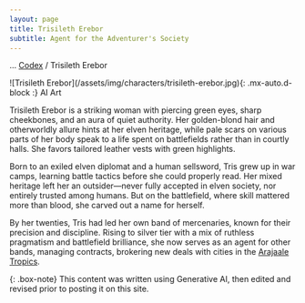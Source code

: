 ```yaml
---
layout: page
title: Trisileth Erebor
subtitle: Agent for the Adventurer's Society
---
```

<span class="breadcrumbs" markdown="1">... [Codex](/codex) / Trisileth Erebor</span>
<div class="position-placeholder" markdown="1">
![Trisileth Erebor](/assets/img/characters/trisileth-erebor.jpg){: .mx-auto.d-block :}
<span class="ai-img">AI Art</span>
</div>

Trisileth Erebor is a striking woman with piercing green eyes, sharp cheekbones, and an aura of quiet authority. Her golden-blond hair and otherworldly allure hints at her elven heritage, while pale scars on various parts of her body speak to a life spent on battlefields rather than in courtly halls. She favors tailored leather vests with green highlights.

Born to an exiled elven diplomat and a human sellsword, Tris grew up in war camps, learning battle tactics before she could properly read. Her mixed heritage left her an outsider—never fully accepted in elven society, nor entirely trusted among humans. But on the battlefield, where skill mattered more than blood, she carved out a name for herself.

By her twenties, Tris had led her own band of mercenaries, known for their precision and discipline. Rising to silver tier with a mix of ruthless pragmatism and battlefield brilliance, she now serves as an agent for other bands, managing contracts, brokering new deals with cities in the [Arajaale Tropics](/codex/regions/arajaale-tropics).

{: .box-note}
This content was written using Generative AI, then edited and revised prior to posting it on this site.